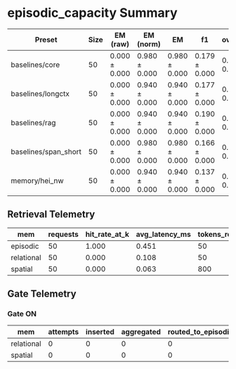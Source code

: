 # episodic_capacity Summary

| Preset | Size | EM (raw) | EM (norm) | EM | f1 | overlong | format_violation | generated_tokens | input_tokens | latency_ms_mean | refusal_rate | rss_mb | time_ms_per_100 | total_tokens |
|---|---|---|---|---|---|---|---|---|---|---|---|---|---|---|
| baselines/core | 50 | 0.000 ± 0.000 | 0.980 ± 0.000 | 0.980 ± 0.000 | 0.179 ± 0.000 | 0.020 ± 0.000 | 0.740 ± 0.000 | 183.000 ± 0.000 | 15150.000 ± 0.000 | 220.575 ± 0.000 | 0.000 ± 0.000 | 2674.141 ± 0.000 | 71.939 ± 0.000 | 15333.000 ± 0.000 |
| baselines/longctx | 50 | 0.000 ± 0.000 | 0.940 ± 0.000 | 0.940 ± 0.000 | 0.177 ± 0.000 | 0.060 ± 0.000 | 0.760 ± 0.000 | 190.000 ± 0.000 | 15150.000 ± 0.000 | 219.111 ± 0.000 | 0.000 ± 0.000 | 3193.801 ± 0.000 | 71.428 ± 0.000 | 15340.000 ± 0.000 |
| baselines/rag | 50 | 0.000 ± 0.000 | 0.940 ± 0.000 | 0.940 ± 0.000 | 0.190 ± 0.000 | 0.060 ± 0.000 | 0.740 ± 0.000 | 189.000 ± 0.000 | 15150.000 ± 0.000 | 219.049 ± 0.000 | 0.000 ± 0.000 | 3801.230 ± 0.000 | 71.414 ± 0.000 | 15339.000 ± 0.000 |
| baselines/span_short | 50 | 0.000 ± 0.000 | 0.980 ± 0.000 | 0.980 ± 0.000 | 0.166 ± 0.000 | 0.020 ± 0.000 | 0.760 ± 0.000 | 185.000 ± 0.000 | 15150.000 ± 0.000 | 216.463 ± 0.000 | 0.000 ± 0.000 | 3346.234 ± 0.000 | 70.589 ± 0.000 | 15335.000 ± 0.000 |
| memory/hei_nw | 50 | 0.000 ± 0.000 | 0.940 ± 0.000 | 0.940 ± 0.000 | 0.137 ± 0.000 | 0.060 ± 0.000 | 0.820 ± 0.000 | 195.000 ± 0.000 | 15150.000 ± 0.000 | 227.056 ± 0.000 | 0.000 ± 0.000 | 1709.207 ± 0.000 | 73.994 ± 0.000 | 15345.000 ± 0.000 |

## Retrieval Telemetry
| mem | requests | hit_rate_at_k | avg_latency_ms | tokens_returned |
|---|---|---|---|---|
| episodic | 50 | 1.000 | 0.451 | 50 |
| relational | 50 | 0.000 | 0.108 | 50 |
| spatial | 50 | 0.000 | 0.063 | 800 |

## Gate Telemetry
### Gate ON
| mem | attempts | inserted | aggregated | routed_to_episodic | blocked_new_edges |
|---|---|---|---|---|---|
| relational | 0 | 0 | 0 | 0 | 0 |
| spatial | 0 | 0 | 0 | 0 | 0 |
